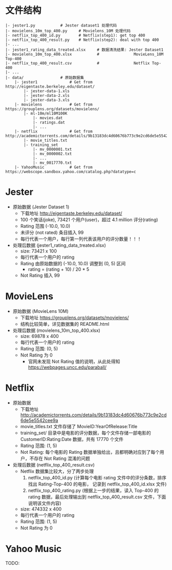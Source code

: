 # 文件结构

```
|- jester1.py           # Jester dataset1 处理代码
|- movielens_10m_top_400.py     # Movielens_10M 处理代码
|- netflix_top_400_id.py        # Netflix(step1): get top 400
|- netflix_top_400_result.py    # Netflix(step2): deal with top 400
|- ...
|- jester1_rating_data_treated.xlsx     # 数据清洗结果: Jester Dataset1
|- movielens_10m_top_400.xlsx           #               MovieLens_10M Top-400
|- netflix_top_400_result.csv           #               Netflix Top-400
|- ...
|- data/                # 原始数据集
    |- jester1              # Get from http://eigentaste.berkeley.edu/dataset/
        |- jester-data-1.xls
        |- jester-data-2.xls
        |- jester-data-3.xls
    |- movielens            # Get from https://grouplens.org/datasets/movielens/
        |- ml-10m/ml10M100K
            |- movies.dat
            |- ratings.dat
            |- ...
    |- netflix              # Get from http://academictorrents.com/details/9b13183dc4d60676b773c9e2cd6de5e5542cee9a
        |- movie_titles.txt
        |- training_set
            |- mv_0000001.txt
            |- mv_0000002.txt
            |- ...
            |- mv_0017770.txt
    |- YahooMusic           # Get from https://webscope.sandbox.yahoo.com/catalog.php?datatype=c
```

# Jester

- 原始数据 (Jester Dataset 1)
    * 下载地址 <http://eigentaste.berkeley.edu/dataset/>
    * 100 个笑话(joke), 73421 个用户(user)，超过 4.1 million 评分(rating)
    * Rating 范围 (-10.0, 10.0)
    * 未评分 (not rated) 条目插入 99
    * 每行代表一个用户，每行第一列代表该用户的评分数量！！！
- 处理后数据 (jester1_rating_data_treated.xlsx)
    * size: 73421 x 100
    * 每行代表一个用户的 rating
    * Rating 由原始数据的 (-10.0, 10.0) 调整到 (0, 5) 区间
        - rating = (rating + 10) / 20 * 5
    * Not Rating 插入 99

# MovieLens

- 原始数据 (MovieLens 10M)
    * 下载地址 <https://grouplens.org/datasets/movielens/>
    * 结构比较简单，详见数据集的 README.html
- 处理后数据 (movielens_10m_top_400.xlsx)
    * size: 69878 x 400
    * 每行代表一个用户的 rating
    * Rating 范围: (0, 5)
    * Not Rating 为 0
        - 官网未发现 Not Rating 值的说明，从此处得知 <https://webpages.uncc.edu/paraball/>

# Netflix

- 原始数据
    * 下载地址 <http://academictorrents.com/details/9b13183dc4d60676b773c9e2cd6de5e5542cee9a>
    * movie_titles.txt 文件存储了 MovieID:YearOfRelease:Title
    * training_set/ 目录中是电影的评分数据，每个文件存储一部电影的 CustomerID:Rating:Date 数据，共有 17770 个文件
    * Rating 范围: (1, 5)
    * Not Rating: 每个电影的 Rating 数据单独给出，且都明确对应到了每个用户，不存在 Not Rating 混淆的问题
- 处理后数据 (netflix_top_400_result.csv)
    * Netflix 数据集比较大，分了两步处理
        1. netflix_top_400_id.py (计算每个电影 rating 文件中的评分条数，排序找出 Rating-Top-400 的电影，
          记录到 netflix_top_400_id.xlsx 文件)
        2. netflix_top_400_rating.py (根据上一步的结果，读入 Top-400 的 rating 数据，最后处理输出到
          netflix_top_400_result.csv 文件，下面说明该文件内容)
    * size: 474332 x 400
    * 每行代表一个用户的 rating
    * Rating 范围: (1, 5)
    * Not Rating 为 0

# Yahoo Music

TODO:
